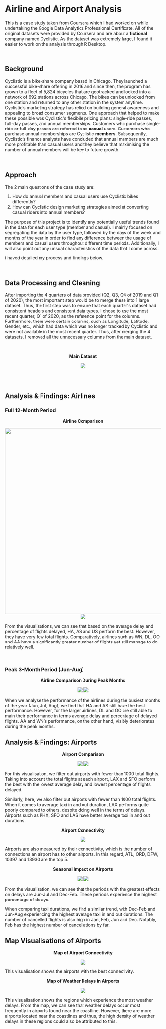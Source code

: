 # Airline and Airport Analysis

This is a case study taken from Coursera which I had worked on while undertaking the Google Data Analytics Professional Certificate. All of the original datasets were provided by Coursera and are about a **fictional** company named Cyclistic. As the dataset was extremely large, I found it easier to work on the analysis through R Desktop.

<br/>

## Background

Cyclistic is a bike-share company based in Chicago. They launched a successful bike-share offering in 2016 and since then, the program has grown to a fleet of 5,824 bicycles that are geotracked and locked into a network of 692 stations across Chicago. The bikes can be unlocked from one station and returned to any other station in the system anytime. Cyclistic’s marketing strategy has relied on building general awareness and appealing to broad consumer segments. One approach that helped to make these possible was Cyclistic's flexibile pricing plans: single-ride passes, full-day passes, and annual memberships. Customers who purchase single-ride or full-day passes are referred to as **casual** users. Customers who purchase annual memberships are Cyclistic **members**. Subsequently, Cyclistic’s finance analysts have concluded that annual members are much more profitable than casual users and they believe that maximising the number of annual members will be key to future growth.

<br/>

## Approach

The 2 main questions of the case study are: 

1. How do annual members and casual users use Cyclistic bikes differently?
2. How can Cyclistic design marketing strategies aimed at converting casual riders into annual members?

The purpose of this project is to identify any potentially useful trends found in the data for each user type (member and casual). I mainly focused on segregating the data by the user type, followed by the days of the week and months of the year in order to find any difference between the usage of members and casual users throughout different time periods. Additionally, I will also point out any unsual characteristics of the data that I come across.

I haved detailed my process and findings below.

<br/>

## Data Processing and Cleaning

After importing the 4 quarters of data provided (Q2, Q3, Q4 of 2019 and Q1 of 2020), the most important step would be to merge these into 1 large dataset. Thus, the first step was to ensure that each quarter's dataset had consistent headers and consistent data types. I chose to use the most recent quarter, Q1 of 2020, as the reference point for the columns. Furthermore, there were certain columns, such as Longitude, Latitude, Gender, etc., which had data which was no longer tracked by Cyclistic and were not available in the most recent quarter. Thus, after merging the 4 datasets, I removed all the unnecessary columns from the main dataset.

<br/>

<p align="center"> <b>
Main Dataset
</b> </p>

<p align="center">
<img src="Images/Airline%20Comparison%20(Peak)%20(Scatter).PNG">
</p>

<br/><br/>

## Analysis & Findings: Airlines

### Full 12-Month Period

<p align="center"> <b>
Airline Comparison
</b> </p>

<p align="center">
<img src="Images/Airline%20Comparison.PNG" width="600">
<img src="Images/Airline%20Comparison%20(Scatter).PNG">
</p>

From the visualisations, we can see that based on the average delay and percentage of flights delayed, HA, AS and US perform the best. However, they have very few total flights. Comparatively, airlines such as WN, DL, OO and AA have a significantly greater number of flights yet still manage to do relatively well.

<br/>

### Peak 3-Month Period (Jun-Aug)

<p align="center"> <b>
Airline Comparison During Peak Months
</b> </p>

<p align="center">
<img src="Images/Airline%20Comparison%20(Peak).PNG">
<img src="Images/Airline%20Comparison%20(Peak)%20(Scatter).PNG">
</p>

When we analyse the performance of the airlines during the busiest months of the year (Jun, Jul, Aug), we find that HA and AS still have the best performance. However, for the larger airlines, DL and OO are still able to main their performance in terms average delay and percentage of delayed flights. AA and WN’s performance, on the other hand, visibly deteriorates during the peak months.

## Analysis & Findings: Airports

<p align="center"> <b>
Airport Comparison
</b> </p>

<p align="center">
<img src="Images/Airport%20Comparison%201.PNG">
<img src="Images/Airport%20Comparison%202.PNG">
</p>

For this visualisation, we filter out airports with fewer than 1000 total flights. Taking into account the total flights at each airport, LAX and SFO perform the best with the lowest average delay and lowest percentage of flights delayed. 

Similarly, here, we also filter out airports with fewer than 1000 total flights. When it comes to average taxi in and out duration, LAX performs quite poorly compared to others, despite doing well in the terms of delays. Airports such as PHX, SFO and LAS have better average taxi in and out durations.

<p align="center"> <b>
Airport Connectivity
</b> </p>

<p align="center">
<img src="Images/Airport%20Connectivity.PNG">
</p>

Airports are also measured by their connectivity, which is the number of connections an airport has to other airports. In this regard, ATL, ORD, DFW, 10397 and 13930 are the top 5.

<p align="center"> <b>
Seasonal Impact on Airports
</b> </p>

<p align="center">
<img src="Images/Seasonal%20Effect%20on%20Types%20of%20Delay.PNG">
<img src="Images/Seasonal%20Effect%20on%20Airport%20Performance.PNG">
</p>

From the visualisation, we can see that the periods with the greatest effects on delays are Jun-Jul and Dec-Feb. These periods experience the highest percentage of delays.

When comparing taxi durations, we find a similar trend, with Dec-Feb and Jun-Aug experiencing the highest average taxi in and out durations. The number of cancelled flights is also high in Jan, Feb, Jun and Dec. Notably, Feb has the highest number of cancellations by far.

## Map Visualisations of Airports

<p align="center"> <b>
Map of Airport Connectivity
</b> </p>

<p align="center">
<img src="Images/Airport%20Connectivity%20Map.PNG">
</p>

This visualisation shows the airports with the best connectivity.

<p align="center"> <b>
Map of Weather Delays in Airports
</b> </p>

<p align="center">
<img src="Images/Map%20of%20Weather%20Delays.PNG">
</p>

This visualisation shows the regions which experience the most weather delays. From the map, we can see that weather delays occur most frequently in airports found near the coastline. However, there are more airports located near the coastlines and thus, the high density of weather delays in these regions could also be attributed to this.
